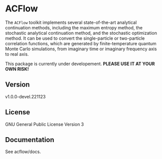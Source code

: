 # ACFlow

The `ACFlow` toolkit implements several state-of-the-art analytical continuation methods, including the maximum entropy method, the stochastic analytical continuation method, and the stochastic optimization method. It can be used to convert the single-particle or two-particle correlation functions, which are generated by finite-temperature quantum Monte Carlo simulations, from imaginary time or imaginary frequency axis to real axis.

This package is currently under developement. **PLEASE USE IT AT YOUR OWN RISK!**

## Version

v1.0.0-devel.221123

## License

GNU General Public License Version 3

## Documentation

See acflow/docs.
